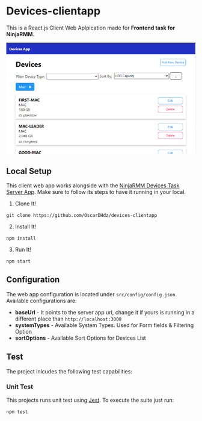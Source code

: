 # Devices-clientapp
This is a React.js Client Web Aplpication made for **Frontend task for  NinjaRMM**. 

![Page Preview](./preview.PNG)

## Local Setup
This client web app works alongside with the [NinjaRMM Devices Task Server App](https://github.com/NinjaRMM/devicesTask_serverApp). Make sure to follow its steps to have it running in your local.

1. Clone It!
  ```
  git clone https://github.com/OscarDHdz/devices-clientapp
  ```
2. Install It!
  ```
  npm install
  ```
3. Run It!
  ```
  npm start
  ```

## Configuration
The web app configuration is located under `src/config/config.json`. Available configurations are:

* **baseUrl** - It points to the server app url, change it if yours is running in a different place than `http://localhost:3000`
* **systemTypes** - Available System Types. Used for Form fields & Filtering Option
* **sortOptions** - Available Sort Options for Devices List

## Test
The project inlcudes the following test capabilities:

### Unit Test
This projects runs unit test using [Jest](https://jestjs.io/). To execute the suite just run:
```
npm test
```


